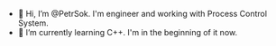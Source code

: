 - 👋 Hi, I’m @PetrSok. I'm engineer and working with Process Control System.
- 🌱 I’m currently learning C++. I'm in the beginning of it now.


<!---
PetrSok/PetrSok is a ✨ special ✨ repository because its `README.md` (this file) appears on your GitHub profile.
You can click the Preview link to take a look at your changes.
- 👀 I’m interested in ...
- 💞️ I’m looking to collaborate on ...
- 📫 How to reach me ...
--->
